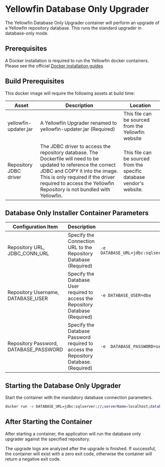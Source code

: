 Yellowfin Database Only Upgrader
=========================

The Yellowfin Database Only Upgrader container will perform an upgrade of a Yellowfin repository database. This runs the standard upgrader in database-only mode.

Prerequisites
--------------

A Docker installation is required to run the Yellowfin docker containers.
Please see the official [Docker installation guides](https://docs.docker.com/install)


Build Prerequisites
--------------------

This docker image will require the following assets at build time:

| Asset | Description | Location |
| ---------------------- | -------------- | ------- |
| yellowfin-updater.jar  | A Yellowfin Upgrader renamed to yellowfin-updater.jar (Required) | This file can be sourced from the Yellowfin website |
| Repository JDBC driver | The JDBC driver to access the repository database. The Dockerfile will need to be updated to reference the correct JDBC and COPY it into the image. This is only required if the driver required to access the Yellowfin Repository is not bundled with Yellowfin. | This file can be sourced from the specific database vendor's website. |

Database Only Installer Container Parameters
----------------------

| Configuration Item | Description | Example |
| ---------------------- | -------------- | ------- |
| Repository URL, JDBC_CONN_URL| Specify the Connection URL to the Repository Database (Required) | ```-e DATABASE_URL=jdbc:sqlserver://;serverName=localhost;databaseName=yellowfin95r``` |
| Repository Username, DATABASE_USER| Specify the Database User required to access the Repository Database (Required) | ```-e DATABASE_USER=dba``` |
| Repository Password,  DATABASE_PASSWORD | Specify the Database Password required to access the Repository Database. (Required) |  ```-e  DATABASE_PASSWORD=secret``` |


Starting the Database Only Upgrader
----------------------

Start the container with the mandatory database connection parameters. 

```bash
docker run -e DATABASE_URL=jdbc:sqlserver://;serverName=localhost;databaseName=yellowfin95rc -e DATABASE_USER=sa -e DATABASE_PASSWORD=password yellowfin-repository-database-upgrade
```

After Starting the Container
-----------------------------

After starting a container, the application will run the database only upgrader against the specified repository.

The upgrade logs are analyzed after the upgrade is finished. If successful, the container will exist with a zero exit code, otherwise the container will return a negative exit code.
